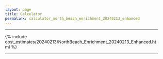 ```yaml
---
layout: page
title: Calculator
permalink: calculator_north_beach_enrichment_20240213_enhanced
---
```


___

{% include cost_estimates/20240213/NorthBeach_Enrichment_20240213_Enhanced.html %}

___

